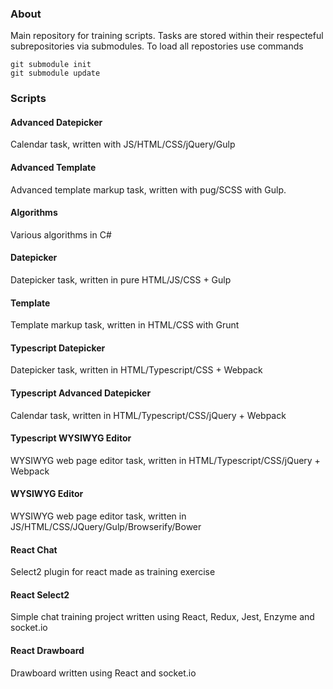 ### About

Main repository for training scripts. Tasks are stored within their respecteful subrepositories via submodules.
To load all repostories use commands

```
git submodule init
git submodule update
```

### Scripts

#### Advanced Datepicker

Calendar task, written with JS/HTML/CSS/jQuery/Gulp

#### Advanced Template

Advanced template markup task, written with pug/SCSS with Gulp.

#### Algorithms

Various algorithms in C#

#### Datepicker

Datepicker task, written in pure HTML/JS/CSS + Gulp

#### Template

Template markup task, written in HTML/CSS with Grunt

#### Typescript Datepicker

Datepicker task, written in HTML/Typescript/CSS + Webpack

#### Typescript Advanced Datepicker

Calendar task, written in HTML/Typescript/CSS/jQuery + Webpack

#### Typescript WYSIWYG Editor

WYSIWYG web page editor task, written in HTML/Typescript/CSS/jQuery + Webpack

#### WYSIWYG Editor

WYSIWYG web page editor task, written in JS/HTML/CSS/JQuery/Gulp/Browserify/Bower

#### React Chat

Select2 plugin for react made as training exercise

#### React Select2

Simple chat training project written using React, Redux, Jest, Enzyme and socket.io

#### React Drawboard

Drawboard written using React and socket.io